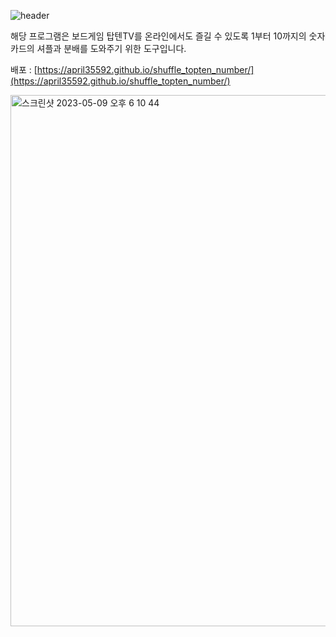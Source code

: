 ![header](https://capsule-render.vercel.app/api?type=%20waving&color=0:7ee8fa%20,100:eec0c6&height=200&text=shuffle_topten_number&fontSize=50)



해당 프로그램은 보드게임 탑텐TV를 온라인에서도 즐길 수 있도록
1부터 10까지의 숫자 카드의 셔플과 분배를 도와주기 위한 도구입니다.



배포 : [https://april35592.github.io/shuffle_topten_number/](https://april35592.github.io/shuffle_topten_number/)



<img width="850" alt="스크린샷 2023-05-09 오후 6 10 44" src="https://user-images.githubusercontent.com/77724156/237050746-59c59c5b-3d71-46d2-8a19-d40722705465.png">
